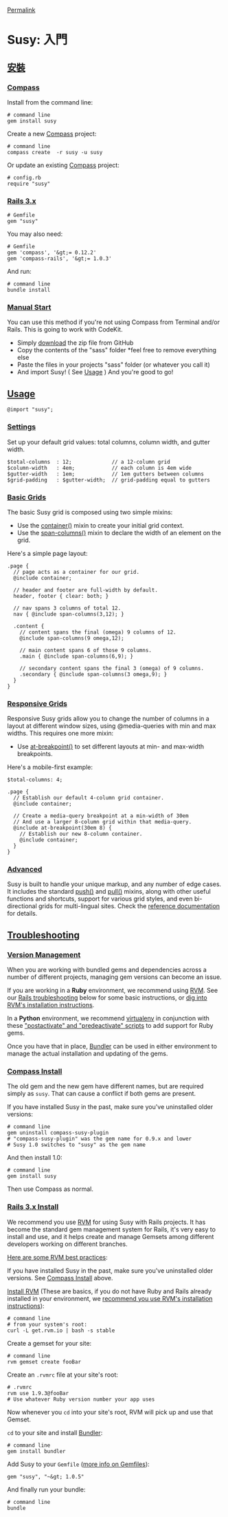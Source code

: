 [Permalink](http://susy.oddbird.net/guides/ "Permalink to Susy: Getting Started")

# Susy: 入門

## [安裝][10]

### [Compass][11]

Install from the command line:

    # command line
    gem install susy


Create a new [Compass][12] project:

    # command line
    compass create  -r susy -u susy


Or update an existing [Compass][12] project:

    # config.rb
    require "susy"


### [Rails 3.x][13]

    # Gemfile
    gem "susy"


You may also need:

    # Gemfile
    gem 'compass', '&gt;= 0.12.2'
    gem 'compass-rails', '&gt;= 1.0.3'


And run:

    # command line
    bundle install


### [Manual Start][14]

You can use this method if you're not using Compass from Terminal and/or Rails. This is going to work with CodeKit.

*   Simply [download][15] the zip file from GitHub
*   Copy the contents of the "sass" folder *feel free to remove everything else
*   Paste the files in your projects "sass" folder (or whatever you call it)
*   And import Susy! ( See [Usage][16] ) And you're good to go!

## [Usage][16]

    @import "susy";


### [Settings][17]

Set up your default grid values: total columns, column width, and gutter width.

    $total-columns  : 12;             // a 12-column grid
    $column-width   : 4em;            // each column is 4em wide
    $gutter-width   : 1em;            // 1em gutters between columns
    $grid-padding   : $gutter-width;  // grid-padding equal to gutters


### [Basic Grids][18]

The basic Susy grid is composed using two simple mixins:

*   Use the [container()][19] mixin to create your initial grid context.
*   Use the [span-columns()][20] mixin to declare the width of an element on the grid.

Here's a simple page layout:

    .page {
      // page acts as a container for our grid.
      @include container;

      // header and footer are full-width by default.
      header, footer { clear: both; }

      // nav spans 3 columns of total 12.
      nav { @include span-columns(3,12); }

      .content {
        // content spans the final (omega) 9 columns of 12.
        @include span-columns(9 omega,12);

        // main content spans 6 of those 9 columns.
        .main { @include span-columns(6,9); }

        // secondary content spans the final 3 (omega) of 9 columns.
        .secondary { @include span-columns(3 omega,9); }
      }
    }


### [Responsive Grids][21]

Responsive Susy grids allow you to change the number of columns in a layout at different window sizes, using @media-queries with min and max widths. This requires one more mixin:

*   Use [at-breakpoint()][22] to set different layouts at min- and max-width breakpoints.

Here's a mobile-first example:

    $total-columns: 4;

    .page {
      // Establish our default 4-column grid container.
      @include container;

      // Create a media-query breakpoint at a min-width of 30em
      // And use a larger 8-column grid within that media-query.
      @include at-breakpoint(30em 8) {
        // Establish our new 8-column container.
        @include container;
      }
    }


### [Advanced][23]

Susy is built to handle your unique markup, and any number of edge cases. It includes the standard [push()][24] and [pull()][25] mixins, along with other useful functions and shortcuts, support for various grid styles, and even bi-directional grids for multi-lingual sites. Check the [reference documentation][26] for details.

## [Troubleshooting][27]

### [Version Management][28]

When you are working with bundled gems and dependencies across a number of different projects, managing gem versions can become an issue.

If you are working in a **Ruby** environment, we recommend using [RVM][29]. See our [Rails troubleshooting][30] below for some basic instructions, or [dig into RVM's installation instructions][29].

In a **Python** environment, we recommend [virtualenv][31] in conjunction with these ["postactivate" and "predeactivate" scripts][32] to add support for Ruby gems.

Once you have that in place, [Bundler][33] can be used in either environment to manage the actual installation and updating of the gems.

### [Compass Install][34]

The old gem and the new gem have different names, but are required simply as `susy`. That can cause a conflict if both gems are present.

If you have installed Susy in the past, make sure you've uninstalled older versions:

    # command line
    gem uninstall compass-susy-plugin
    # "compass-susy-plugin" was the gem name for 0.9.x and lower
    # Susy 1.0 switches to "susy" as the gem name


And then install 1.0:

    # command line
    gem install susy


Then use Compass as normal.

### [Rails 3.x Install][30]

We recommend you use [RVM][35] for using Susy with Rails projects. It has become the standard gem management system for Rails, it's very easy to install and use, and it helps create and manage Gemsets among different developers working on different branches.

[Here are some RVM best practices][36]:

If you have installed Susy in the past, make sure you've uninstalled older versions. See [Compass Install][34] above.

[Install RVM][29] (These are basics, if you do not have Ruby and Rails already installed in your environment, we [recommend you use RVM's installation instructions][29]):

    # command line
    # from your system's root:
    curl -L get.rvm.io | bash -s stable


Create a gemset for your site:

    # command line
    rvm gemset create fooBar


Create an `.rvmrc` file at your site's root:

    # .rvmrc
    rvm use 1.9.3@fooBar
    # Use whatever Ruby version number your app uses


Now whenever you `cd` into your site's root, RVM will pick up and use that Gemset.

`cd` to your site and install [Bundler][33]:

    # command line
    gem install bundler


Add Susy to your `Gemfile` ([more info on Gemfiles][37]):

    gem "susy", "~&gt; 1.0.5"


And finally run your bundle:

    # command line
    bundle


 [1]: http://susy.oddbird.net/guides/
 [2]: http://www.compass-style.org/
 [3]: http://susy.oddbird.net/guides/getting-started/
 [4]: http://susy.oddbird.net/guides/reference/
 [5]: http://susy.oddbird.net/guides/demos/
 [6]: http://susy.oddbird.net/guides/sites-using-susy/
 [7]: https://github.com/ericam/susy
 [8]: http://stackoverflow.com/questions/tagged/susy-compass
 [9]: http://twitter.com/compasssusy/
 [10]: http://susy.oddbird.net#start-install
 [11]: http://susy.oddbird.net#start-compass
 [12]: http://compass-style.org/
 [13]: http://susy.oddbird.net#start-rails
 [14]: http://susy.oddbird.net#start-manual
 [15]: https://github.com/ericam/susy/archive/master.zip
 [16]: http://susy.oddbird.net#start-usage
 [17]: http://susy.oddbird.net#start-settings
 [18]: http://susy.oddbird.net#start-basic
 [19]: http://susy.oddbird.net/guides/reference/#ref-container
 [20]: http://susy.oddbird.net/guides/reference/#ref-span-columns
 [21]: http://susy.oddbird.net#start-responsive
 [22]: http://susy.oddbird.net/guides/reference/#ref-at-breakpoint
 [23]: http://susy.oddbird.net#start-advanced
 [24]: http://susy.oddbird.net/guides/reference/#ref-push
 [25]: http://susy.oddbird.net/guides/reference/#ref-pull
 [26]: http://susy.oddbird.net/guides/reference/
 [27]: http://susy.oddbird.net#troubleshooting
 [28]: http://susy.oddbird.net#troubleshooting-versions
 [29]: http://rvm.io/rvm/install/
 [30]: http://susy.oddbird.net#troubleshooting-rails-install
 [31]: http://www.virtualenv.org/en/latest/index.html
 [32]: https://gist.github.com/1078601
 [33]: http://gembundler.com/
 [34]: http://susy.oddbird.net#troubleshooting-compass-install
 [35]: http://rvm.io
 [36]: http://rvm.io/rvm/best-practices/
 [37]: http://gembundler.com/gemfile.html
